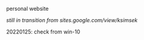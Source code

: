 personal website

_still in transition from sites.google.com/view/ksimsek_

20220125: check from win-10
